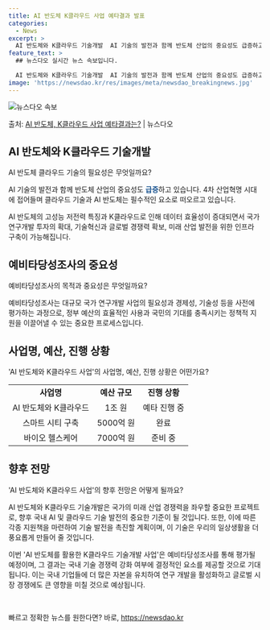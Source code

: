```yaml
---
title: AI 반도체 K클라우드 사업 예타결과 발표
categories:
  - News
excerpt: >
  AI 반도체와 K클라우드 기술개발  AI 기술의 발전과 함께 반도체 산업의 중요성도 급증하고 있습니다. 최근…
feature_text: >
  ## 뉴스다오 실시간 뉴스 속보입니다.

  AI 반도체와 K클라우드 기술개발  AI 기술의 발전과 함께 반도체 산업의 중요성도 급증하고 있습니다. 최근…
image: 'https://newsdao.kr/res/images/meta/newsdao_breakingnews.jpg'
---
```


![뉴스다오 속보](https://newsdao.kr/res/images/meta/newsdao_breakingnews.jpg)

<p>출처: <a href="https://newsdao.kr/4371" rel="dofollow">AI 반도체, K클라우드 사업 예타결과는?</a> | 뉴스다오</p>

<h2 data-ke-size="size26">AI 반도체와 K클라우드 기술개발</h2>
AI 반도체 클라우드 기술의 필요성은 무엇일까요?

<p data-ke-size="size16">AI 기술의 발전과 함께 반도체 산업의 중요성도 <b><span style="color: #1a5490;">급증</span></b>하고 있습니다. 4차 산업혁명 시대에 접어들며 클라우드 기술과 AI 반도체는 필수적인 요소로 떠오르고 있습니다.</p>

AI 반도체의 고성능 저전력 특징과 K클라우드로 인해 데이터 효율성이 증대되면서 국가 연구개발 투자의 확대, 기술혁신과 글로벌 경쟁력 확보, 미래 산업 발전을 위한 인프라 구축이 가능해집니다.

<h2 data-ke-size="size26">예비타당성조사의 중요성</h2>
예비타당성조사의 목적과 중요성은 무엇일까요?

<p data-ke-size="size16">예비타당성조사는 대규모 국가 연구개발 사업의 필요성과 경제성, 기술성 등을 사전에 평가하는 과정으로, 정부 예산의 효율적인 사용과 국민의 기대를 충족시키는 정책적 지원을 이끌어낼 수 있는 중요한 프로세스입니다.</p>

<h2 data-ke-size="size26">사업명, 예산, 진행 상황</h2>
'AI 반도체와 K클라우드 사업'의 사업명, 예산, 진행 상황은 어떤가요?

<table>
  <tbody>
    <tr>
      <td style="text-align: center; height: 17px;"><b>사업명</b></td>
      <td style="text-align: center; height: 17px;"><b>예산 규모</b></td>
      <td style="text-align: center; height: 17px;"><b>진행 상황</b></td>
    </tr>
    <tr>
      <td style="text-align: center; height: 17px;">AI 반도체와 K클라우드</td>
      <td style="text-align: center; height: 17px;">1조 원</td>
      <td style="text-align: center; height: 17px;">예타 진행 중</td>
    </tr>
    <tr>
      <td style="text-align: center; height: 17px;">스마트 시티 구축</td>
      <td style="text-align: center; height: 17px;">5000억 원</td>
      <td style="text-align: center; height: 17px;">완료</td>
    </tr>
    <tr>
      <td style="text-align: center; height: 17px;">바이오 헬스케어</td>
      <td style="text-align: center; height: 17px;">7000억 원</td>
      <td style="text-align: center; height: 17px;">준비 중</td>
    </tr>
  </tbody>
</table>

<h2 data-ke-size="size26">향후 전망</h2>
'AI 반도체와 K클라우드 사업'의 향후 전망은 어떻게 될까요?

<p data-ke-size="size16">AI 반도체와 K클라우드 기술개발은 국가의 미래 산업 경쟁력을 좌우할 중요한 프로젝트로, 향후 국내 AI 및 클라우드 기술 발전의 중요한 기준이 될 것입니다. 또한, 이에 따른 각종 지원책을 마련하여 기술 발전을 촉진할 계획이며, 이 기술은 우리의 일상생활을 더 풍요롭게 만들어 줄 것입니다.</p>

이번 'AI 반도체를 활용한 K클라우드 기술개발 사업'은 예비타당성조사를 통해 평가될 예정이며, 그 결과는 국내 기술 경쟁력 강화 여부에 결정적인 요소를 제공할 것으로 기대됩니다. 이는 국내 기업들에 더 많은 자본을 유치하여 연구 개발을 활성화하고 글로벌 시장 경쟁에도 큰 영향을 미칠 것으로 예상됩니다.
<p data-ke-size="size16">&nbsp;</p> 

빠르고 정확한 뉴스를 원한다면? 바로, <a href="https://newsdao.kr" rel="dofollow">https://newsdao.kr</a>


